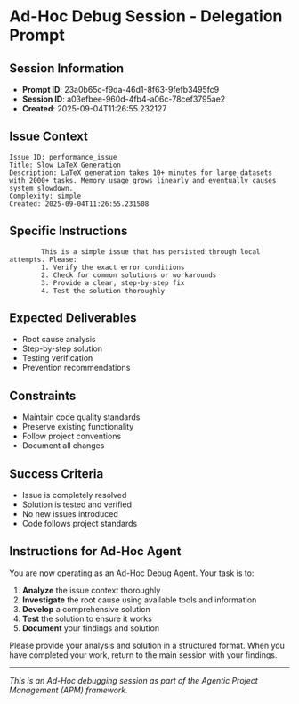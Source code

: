 
# Ad-Hoc Debug Session - Delegation Prompt

## Session Information
- **Prompt ID**: 23a0b65c-f9da-46d1-8f63-9fefb3495fc9
- **Session ID**: a03efbee-960d-4fb4-a06c-78cef3795ae2
- **Created**: 2025-09-04T11:26:55.232127

## Issue Context
```
Issue ID: performance_issue
Title: Slow LaTeX Generation
Description: LaTeX generation takes 10+ minutes for large datasets with 2000+ tasks. Memory usage grows linearly and eventually causes system slowdown.
Complexity: simple
Created: 2025-09-04T11:26:55.231508
```

## Specific Instructions

            This is a simple issue that has persisted through local attempts. Please:
            1. Verify the exact error conditions
            2. Check for common solutions or workarounds
            3. Provide a clear, step-by-step fix
            4. Test the solution thoroughly
            

## Expected Deliverables
- Root cause analysis
- Step-by-step solution
- Testing verification
- Prevention recommendations

## Constraints
- Maintain code quality standards
- Preserve existing functionality
- Follow project conventions
- Document all changes

## Success Criteria
- Issue is completely resolved
- Solution is tested and verified
- No new issues introduced
- Code follows project standards

## Instructions for Ad-Hoc Agent
You are now operating as an Ad-Hoc Debug Agent. Your task is to:

1. **Analyze** the issue context thoroughly
2. **Investigate** the root cause using available tools and information
3. **Develop** a comprehensive solution
4. **Test** the solution to ensure it works
5. **Document** your findings and solution

Please provide your analysis and solution in a structured format. When you have completed your work, return to the main session with your findings.

---
*This is an Ad-Hoc debugging session as part of the Agentic Project Management (APM) framework.*
